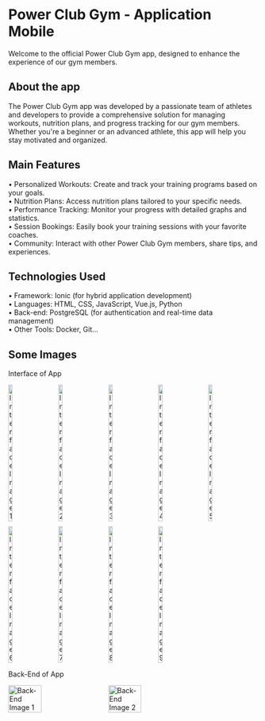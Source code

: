 <h1 align="left">Power Club Gym - Application Mobile</h1>

<p align="left">Welcome to the official Power Club Gym app, designed to enhance the experience of our gym members.</p>

<h2 align="left">About the app</h2>

<p align="left">The Power Club Gym app was developed by a passionate team of athletes and developers to provide a comprehensive solution for managing workouts, nutrition plans, and progress tracking for our gym members. Whether you're a beginner or an advanced athlete, this app will help you stay motivated and organized.</p>

<h2 align="left">Main Features</h2>

<p align="left">• Personalized Workouts: Create and track your training programs based on your goals.<br>
• Nutrition Plans: Access nutrition plans tailored to your specific needs.<br>
• Performance Tracking: Monitor your progress with detailed graphs and statistics.<br>
• Session Bookings: Easily book your training sessions with your favorite coaches.<br>
• Community: Interact with other Power Club Gym members, share tips, and experiences.</p>

<h2 align="left">Technologies Used</h2>

<p align="left">• Framework: Ionic (for hybrid application development)<br>
• Languages: HTML, CSS, JavaScript, Vue.js, Python<br>
• Back-end: PostgreSQL (for authentication and real-time data management)<br>
• Other Tools: Docker, Git...</p>

<h2 align="left">Some Images</h2>
<p align="left">Interface of App</p>

<div style="display: flex; flex-wrap: wrap; gap: 10px;">
    <img src="https://github.com/user-attachments/assets/f807e795-82d0-450c-ba6f-0bc1a8a18351" alt="Interface Image 1" style="width: calc(20% - 10px); height: auto;">
    <img src="https://github.com/user-attachments/assets/2e6c8262-2420-41da-8866-cde65bbbff6f" alt="Interface Image 2" style="width: calc(20% - 10px); height: auto;">
    <img src="https://github.com/user-attachments/assets/8d84fa50-40a0-44d0-87e1-793f60f2fb33" alt="Interface Image 3" style="width: calc(20% - 10px); height: auto;">
    <img src="https://github.com/user-attachments/assets/ac794fa8-12b3-431c-b128-0e26f1c48dd0" alt="Interface Image 4" style="width: calc(20% - 10px); height: auto;">
    <img src="https://github.com/user-attachments/assets/b9f0beed-2084-477b-84cf-cfcc2e23e174" alt="Interface Image 5" style="width: calc(20% - 10px); height: auto;">
    <img src="https://github.com/user-attachments/assets/67377daf-fc76-4462-8d71-c37176392426" alt="Interface Image 6" style="width: calc(20% - 10px); height: auto;">
    <img src="https://github.com/user-attachments/assets/cb305380-0f18-48d3-9db1-625ad3d01a1e" alt="Interface Image 7" style="width: calc(20% - 10px); height: auto;">
    <img src="https://github.com/user-attachments/assets/5c61b87f-dfe4-4435-8c7c-cc789cca4ccf" alt="Interface Image 8" style="width: calc(20% - 10px); height: auto;">
    <img src="https://github.com/user-attachments/assets/0d17fd7e-7d9d-4d68-ac78-0241f5e28248" alt="Interface Image 9" style="width: calc(20% - 10px); height: auto;">
</div>

<p align="left">Back-End of App</p>

<div style="display: flex; flex-wrap: wrap; gap: 10px;">
    <img src="https://github.com/user-attachments/assets/bafed2a1-c96e-4180-8385-fffab7977ddb" alt="Back-End Image 1" style="width: calc(40% - 10px); height: auto;">
    <img src="https://github.com/user-attachments/assets/a3ac07bc-6d50-4190-ac92-1b29686e2455" alt="Back-End Image 2" style="width: calc(40% - 10px); height: auto;">
</div>

